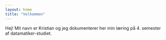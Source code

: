 ```yaml
---
layout: home
title: "Velkommen"
---
```

Hej! Mit navn er Kristian og jeg dokumenterer her min læring på 4. semester af datamatiker-studiet.
